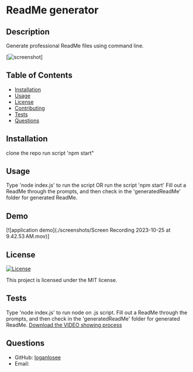 # ReadMe generator

## Description
Generate professional ReadMe files using command line.

[![screenshot](./screenshots/Screenshot%202023-10-25%20at%209.47.39 AM.png)]

## Table of Contents
- [Installation](#installation)
- [Usage](#usage)
- [License](#license)
- [Contributing](#contributing)
- [Tests](#tests)
- [Questions](#questions)

## Installation
clone the repo
run script 'npm start"

## Usage
Type 'node index.js' to run the script OR run the script 'npm start' Fill out a ReadMe through the prompts, and then check in the 'generatedReadMe' folder for generated ReadMe.

## Demo

[![application demo](./screenshots/Screen Recording 2023-10-25 at 9.42.53 AM.mov)]
## License

[![License](https://img.shields.io/badge/License-MIT-brightgreen)](https://opensource.org/licenses/MIT)

This project is licensed under the MIT license.


## Tests
Type 'node index.js' to run node on .js script. Fill out a ReadMe through the prompts, and then check in the 'generatedReadMe' folder for generated ReadMe.
[Download the VIDEO showing process](./screenshots/Screen%20Recording%202023-10-25%20at%209.42.53 AM.mov)

## Questions
- GitHub: [loganlosee](https://github.com/loganlosee)
- Email: <a href="logan.losee99@gmail.com">
